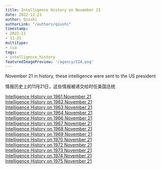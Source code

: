 ```yaml
---
title: Intelligence History on November 21
date: 2022-11-21
author: Qiushi 
authorLink: "/authors/qiushi"
timestamp: 
- 2022-11
- 11-21
multitype: 
- cia
tags: 
- intelligence_history
featuredImagePreview: '/agency/CIA.png'
---
```



November 21 in history, these intelligence were sent to the US president

情报历史上的11月21日，这些情报被递交给时任美国总统

<!--more-->







[Intelligence History on 1961 November 21](/dailybrief/1961-11-21)   
[Intelligence History on 1962 November 21](/dailybrief/1962-11-21)   
[Intelligence History on 1963 November 21](/dailybrief/1963-11-21)   
[Intelligence History on 1964 November 21](/dailybrief/1964-11-21)   
[Intelligence History on 1966 November 21](/dailybrief/1966-11-21)   
[Intelligence History on 1967 November 21](/dailybrief/1967-11-21)   
[Intelligence History on 1968 November 21](/dailybrief/1968-11-21)   
[Intelligence History on 1969 November 21](/dailybrief/1969-11-21)   
[Intelligence History on 1970 November 21](/dailybrief/1970-11-21)   
[Intelligence History on 1972 November 21](/dailybrief/1972-11-21)   
[Intelligence History on 1973 November 21](/dailybrief/1973-11-21)   
[Intelligence History on 1974 November 21](/dailybrief/1974-11-21)   
[Intelligence History on 1975 November 21](/dailybrief/1975-11-21)   
